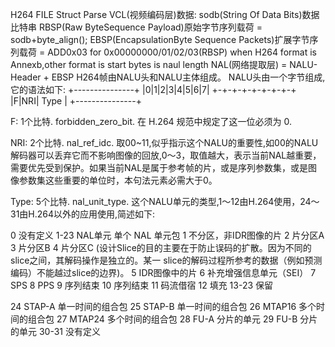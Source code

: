 H264 FILE Struct Parse
VCL(视频编码层)数据: sodb(String Of Data Bits)数据比特串
RBSP(Raw ByteSequence Payload)原始字节序列载荷 = sodb+byte_align();
EBSP(EncapsulationByte Sequence Packets)扩展字节序列载荷 = ADD0x03 for 0x00000000/01/02/03(RBSP) when H264 format is Annexb,other format is start bytes is naul length 
NAL(网络提取层)  = NALU-Header + EBSP
H264帧由NALU头和NALU主体组成。
NALU头由一个字节组成,它的语法如下:
      +---------------+
      |0|1|2|3|4|5|6|7|
      +-+-+-+-+-+-+-+-+
      |F|NRI|  Type   |
      +---------------+

F: 1个比特.
  forbidden_zero_bit. 在 H.264 规范中规定了这一位必须为 0.

NRI: 2个比特.
  nal_ref_idc. 取00~11,似乎指示这个NALU的重要性,如00的NALU解码器可以丢弃它而不影响图像的回放,0～3，取值越大，表示当前NAL越重要，需要优先受到保护。如果当前NAL是属于参考帧的片，或是序列参数集，或是图像参数集这些重要的单位时，本句法元素必需大于0。

Type: 5个比特.
  nal_unit_type. 这个NALU单元的类型,1～12由H.264使用，24～31由H.264以外的应用使用,简述如下:

  0     没有定义
  1-23  NAL单元  单个 NAL 单元包
  1     不分区，非IDR图像的片
  2     片分区A
  3     片分区B
  4     片分区C (设计Slice的目的主要在于防止误码的扩散。因为不同的slice之间，其解码操作是独立的。某一   slice的解码过程所参考的数据（例如预测编码）不能越过slice的边界)。
  5     IDR图像中的片
  6     补充增强信息单元（SEI）
  7     SPS
  8     PPS
  9     序列结束
  10    序列结束
  11    码流借宿
  12    填充
  13-23 保留

  24    STAP-A   单一时间的组合包
  25    STAP-B   单一时间的组合包
  26    MTAP16   多个时间的组合包
  27    MTAP24   多个时间的组合包
  28    FU-A     分片的单元
  29    FU-B     分片的单元
  30-31 没有定义